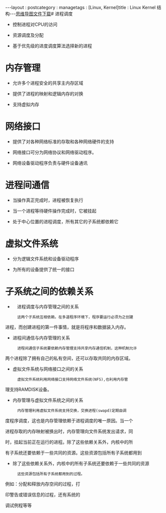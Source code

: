 ---layout : postcategory : managetags : [Linux, Kernel]title : Linux Kernel 结构---[思维导图文件下载](#)# 进程调度

- 控制进程对CPU的访问

- 资源调度及分配

- 基于优先级的进度调度算法选择新的进程

# 内存管理

- 允许多个进程安全的共享主内存区域

- 提供了进程的映射和逻辑内存的对换

- 支持虚拟内存

# 网络接口

- 提供了对各种网络标准的存取和各种网络硬件的支持

- 网络接口可分为网络协议和网络驱动程序。

- 网络设备驱动程序负责与硬件设备通讯

# 进程间通信

- 当操作真正完成时，进程被恢复执行

- 当一个进程等待硬件操作完成时，它被挂起

- 处于中心位置的进程调度，所有其它的子系统都依赖它

# 虚拟文件系统

- 分为逻辑文件系统和设备驱动程序

- 为所有的设备提供了统一的接口

# 子系统之间的依赖关系

- 　进程调度与内存管理之间的关系

        这两个子系统互相依赖。在多道程序环境下，程序要运行必须为之创建
进程，而创建进程的第一件事情，就是将程序和数据装入内存。

- 进程间通信与内存管理的关系

        进程间通信子系统要依赖内存管理支持共享内存通信机制，这种机制允许
两个进程除了拥有自己的私有空间，还可以存取共同的内存区域。

- 虚拟文件系统与网络接口之间的关系

        虚拟文件系统利用网络接口支持网络文件系统(NFS),也利用内存管
理支持RAMDISK设备。

- 内存管理与虚拟文件系统之间的关系

        内存管理利用虚拟文件系统支持交换，交换进程(swapd)定期由调
度程序调度，这也是内存管理依赖于进程调度的唯一原因。当一个
进程存取的内存映射被换出时，内存管理向文件系统发出请求，同
时，挂起当前正在运行的进程。除了这些依赖关系外，内核中的所
有子系统还要依赖于一些共同的资源。这些资源包括所有子系统都用到

- 除了这些依赖关系外，内核中的所有子系统还要依赖于一些共同的资源

        这些资源包括所有子系统都用到的过程。
例如：分配和释放内存空间的过程，打
印警告或错误信息的过程，还有系统的
调试例程等等